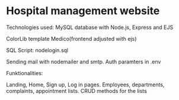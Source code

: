 # Hospital management website

Technologies used: MySQL database with Node.js, Express and EJS

ColorLib template Medico(frontend adjusted with ejs) 

SQL Script: nodelogin.sql  

Sending mail with nodemailer and smtp. Auth paramters in .env

Funktionalities:

Landing, Home, Sign up, Log in pages.
Employees, departments, complaints, appointment lists.
CRUD methods for the lists
